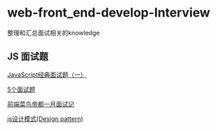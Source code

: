 # web-front_end-develop-Interview
整理和汇总面试相关的knowledge
## JS 面试题
[JavaScript经典面试题（一）](https://juejin.im/entry/5a7283e26fb9a01c965876db?utm_medium=fe&utm_source=weixinqun)

[5个面试题](http://blog.csdn.net/u014346301/article/details/53579543)

[前端菜鸟帝都一月面试记](https://juejin.im/post/5a7e9063f265da4e732ec32b)

[js设计模式(Design pattern)](https://fanerge.github.io/%E8%AE%BE%E8%AE%A1%E6%A8%A1%E5%BC%8F%E6%80%BB%E7%BB%93.html)

